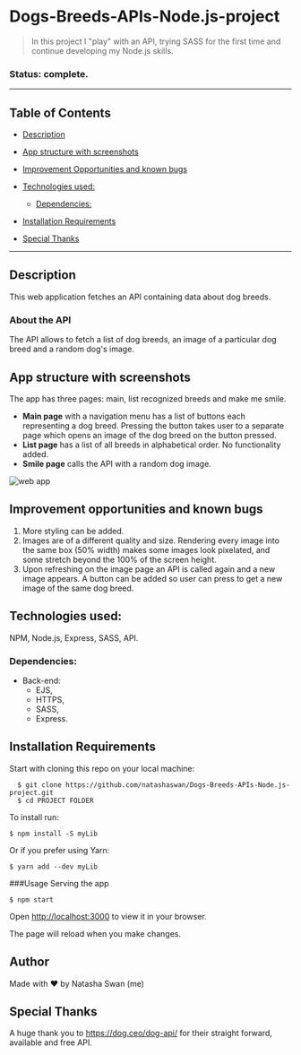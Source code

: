 # Dogs-Breeds-APIs-Node.js-project
> In this project I "play" with an API, trying SASS for the first time and continue developing my Node.js skills.
### Status: complete.
___
## Table of Contents

  - [Description](#description)
  - [App structure with screenshots](#app-structure-with-screenshots)
 
  - [Improvement Opportunities and known bugs](#improvement-opportunities-and-known-bugs)
  - [Technologies used:](#technologies-used)
    - [Dependencies:](#dependencies)
  - [Installation Requirements](#installation-requirements)
  - [Special Thanks](#special-thanks)

---
## Description 
This web application fetches an API containing data about dog breeds.

### About the API
The API allows to fetch a list of dog breeds, an image of a particular dog breed and a random dog's image. 

## App structure with screenshots
The app has three pages: main, list recognized breeds and make me smile. 

- **Main page** with a navigation menu has a list of buttons each representing a dog breed. Pressing the button takes user to a separate page which opens an image of the dog breed on the button pressed. 
- **List page** has a list of all breeds in alphabetical order. No functionality added. 
- **Smile page** calls the API with a random dog image.
  

![web app](screenshot.gif)

## Improvement opportunities and known bugs
1. More styling can be added.
2. Images are of a different quality and size. Rendering every image into the same box (50% width) makes some images look pixelated, and some stretch beyond the 100% of the screen height.
3. Upon refreshing on the image page an API is called again and a new image appears. A button can be added so user can press to get a new image of the same dog breed.

## Technologies used:
NPM, Node.js, Express, SASS, API.
### Dependencies:
- Back-end:
  - EJS,
  - HTTPS,
  - SASS,
  - Express.

## Installation Requirements
Start with cloning this repo on your local machine:
```
  $ git clone https://github.com/natashaswan/Dogs-Breeds-APIs-Node.js-project.git
  $ cd PROJECT FOLDER 
```
To install run:
```
$ npm install -S myLib
```
Or if you prefer using Yarn:
```
$ yarn add --dev myLib
```
###Usage
Serving the app
```
$ npm start
```

Open [http://localhost:3000](http://localhost:3000) to view it in your browser.

The page will reload when you make changes.

## Author
Made with :heart: by Natasha Swan (me)

## Special Thanks
A huge thank you to https://dog.ceo/dog-api/ for their straight forward, available and free API.
